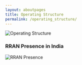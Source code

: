 ```yaml
---
layout: aboutpages
title: Operating Structure
permalink: /operating_structure/
---
```


![Operating Structure](../images/other/Operating_Structure.png)

### RRAN Presence in India

![RRAN Presence](../images/other/map_website_v7.jpg)

